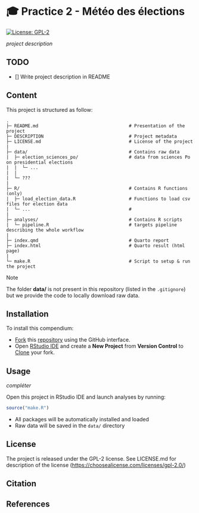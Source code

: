 # :mortar_board: Practice 2 - Météo des élections

[![License:
GPL-2](https://img.shields.io/badge/License-GPL%20v2-blue.svg)](https://choosealicense.com/licenses/gpl-2.0/)

*project description*

## TODO

- [] Write project description in README


## Content

This project is structured as follow:

```
.
├─ README.md                                  # Presentation of the project
├─ DESCRIPTION                                # Project metadata
├─ LICENSE.md                                 # License of the project
|
├─ data/                                      # Contains raw data
|  ├─ election_sciences_po/                   # data from sciences Po on presidential elections
|  |  └─ ...
|  |
|  └─ ???
|
├─ R/                                         # Contains R functions (only)
|  ├─ load_election_data.R                    # Functions to load csv files for election data
|  └─ ...                                     # 
|
├─ analyses/                                  # Contains R scripts
|  └─ pipeline.R                              # targets pipeline describing the whole workflow
|
├─ index.qmd                                  # Quarto report
├─ index.html                                 # Quarto result (html page)
|
└─ make.R                                     # Script to setup & run the project
```


> [!NOTE]  
> The folder **data/** is not present in this repository (listed in the `.gitignore`) 
> but we provide the code to locally download raw data.



## Installation

To install this compendium:

- [Fork](https://docs.github.com/en/get-started/quickstart/contributing-to-projects)
  this [repository](https://github.com/cdoucerain/meteo_des_elections.git) using the GitHub interface.
- Open [RStudio IDE](https://posit.co/products/open-source/rstudio/) and create a 
  **New Project** from **Version Control** to [Clone](https://docs.github.com/en/repositories/creating-and-managing-repositories/cloning-a-repository)
  your fork.


## Usage

*compléter*

Open this project in RStudio IDE and launch analyses by running:

```r
source("make.R")
```

- All packages will be automatically installed and loaded
- Raw data will be saved in the `data/` directory


## License

The project is released under the GPL-2 license. 
See LICENSE.md for description of the license (https://choosealicense.com/licenses/gpl-2.0/)


## Citation



## References

